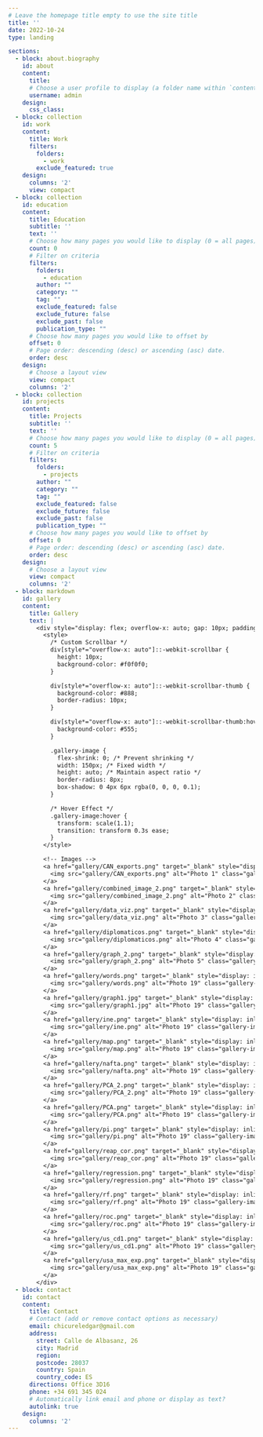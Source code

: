 ```yaml
---
# Leave the homepage title empty to use the site title
title: ''
date: 2022-10-24
type: landing

sections:
  - block: about.biography
    id: about
    content:
      title: 
      # Choose a user profile to display (a folder name within `content/authors/`)
      username: admin
    design:
      css_class: 
  - block: collection
    id: work
    content:
      title: Work
      filters:
        folders:
          - work
        exclude_featured: true
    design:
      columns: '2'
      view: compact
  - block: collection
    id: education
    content:
      title: Education
      subtitle: ''
      text: ''
      # Choose how many pages you would like to display (0 = all pages)
      count: 0
      # Filter on criteria
      filters:
        folders:
          - education
        author: ""
        category: ""
        tag: ""
        exclude_featured: false
        exclude_future: false
        exclude_past: false
        publication_type: ""
      # Choose how many pages you would like to offset by
      offset: 0
      # Page order: descending (desc) or ascending (asc) date.
      order: desc
    design:
      # Choose a layout view
      view: compact
      columns: '2'  
  - block: collection
    id: projects
    content:
      title: Projects
      subtitle: ''
      text: ''
      # Choose how many pages you would like to display (0 = all pages)
      count: 5
      # Filter on criteria
      filters:
        folders:
          - projects
        author: ""
        category: ""
        tag: ""
        exclude_featured: false
        exclude_future: false
        exclude_past: false
        publication_type: ""
      # Choose how many pages you would like to offset by
      offset: 0
      # Page order: descending (desc) or ascending (asc) date.
      order: desc
    design:
      # Choose a layout view
      view: compact
      columns: '2'
  - block: markdown
    id: gallery
    content:
      title: Gallery
      text: |
        <div style="display: flex; overflow-x: auto; gap: 10px; padding: 20px; scroll-behavior: smooth; max-width: 100%; white-space: nowrap; box-sizing: border-box;">
          <style>
            /* Custom Scrollbar */
            div[style*="overflow-x: auto"]::-webkit-scrollbar {
              height: 10px;
              background-color: #f0f0f0;
            }

            div[style*="overflow-x: auto"]::-webkit-scrollbar-thumb {
              background-color: #888;
              border-radius: 10px;
            }

            div[style*="overflow-x: auto"]::-webkit-scrollbar-thumb:hover {
              background-color: #555;
            }

            .gallery-image {
              flex-shrink: 0; /* Prevent shrinking */
              width: 150px; /* Fixed width */
              height: auto; /* Maintain aspect ratio */
              border-radius: 8px;
              box-shadow: 0 4px 6px rgba(0, 0, 0, 0.1);
            }

            /* Hover Effect */
            .gallery-image:hover {
              transform: scale(1.1);
              transition: transform 0.3s ease;
            }
          </style>

          <!-- Images -->
          <a href="gallery/CAN_exports.png" target="_blank" style="display: inline-block;">
            <img src="gallery/CAN_exports.png" alt="Photo 1" class="gallery-image" style="width: 150px; height: auto; border-radius: 8px; box-shadow: 0 4px 6px rgba(0, 0, 0, 0.1); flex-shrink: 0;">
          </a>
          <a href="gallery/combined_image_2.png" target="_blank" style="display: inline-block;">
            <img src="gallery/combined_image_2.png" alt="Photo 2" class="gallery-image" style="width: 150px; height: auto; border-radius: 8px; box-shadow: 0 4px 6px rgba(0, 0, 0, 0.1); flex-shrink: 0;">
          </a>
          <a href="gallery/data_viz.png" target="_blank" style="display: inline-block;">
            <img src="gallery/data_viz.png" alt="Photo 3" class="gallery-image" style="width: 150px; height: auto; border-radius: 8px; box-shadow: 0 4px 6px rgba(0, 0, 0, 0.1); flex-shrink: 0;">
          </a>
          <a href="gallery/diplomaticos.png" target="_blank" style="display: inline-block;">
            <img src="gallery/diplomaticos.png" alt="Photo 4" class="gallery-image" style="width: 150px; height: auto; border-radius: 8px; box-shadow: 0 4px 6px rgba(0, 0, 0, 0.1); flex-shrink: 0;">
          </a>
          <a href="gallery/graph_2.png" target="_blank" style="display: inline-block;">
            <img src="gallery/graph_2.png" alt="Photo 5" class="gallery-image" style="width: 150px; height: auto; border-radius: 8px; box-shadow: 0 4px 6px rgba(0, 0, 0, 0.1); flex-shrink: 0;">
          </a>
          <a href="gallery/words.png" target="_blank" style="display: inline-block;">
            <img src="gallery/words.png" alt="Photo 19" class="gallery-image" style="width: 150px; height: auto; border-radius: 8px; box-shadow: 0 4px 6px rgba(0, 0, 0, 0.1); flex-shrink: 0;">
          </a>
          <a href="gallery/graph1.jpg" target="_blank" style="display: inline-block;">
            <img src="gallery/graph1.jpg" alt="Photo 19" class="gallery-image" style="width: 150px; height: auto; border-radius: 8px; box-shadow: 0 4px 6px rgba(0, 0, 0, 0.1); flex-shrink: 0;">
          </a>
          <a href="gallery/ine.png" target="_blank" style="display: inline-block;">
            <img src="gallery/ine.png" alt="Photo 19" class="gallery-image" style="width: 150px; height: auto; border-radius: 8px; box-shadow: 0 4px 6px rgba(0, 0, 0, 0.1); flex-shrink: 0;">
          </a>
          <a href="gallery/map.png" target="_blank" style="display: inline-block;">
            <img src="gallery/map.png" alt="Photo 19" class="gallery-image" style="width: 150px; height: auto; border-radius: 8px; box-shadow: 0 4px 6px rgba(0, 0, 0, 0.1); flex-shrink: 0;">
          </a>
          <a href="gallery/nafta.png" target="_blank" style="display: inline-block;">
            <img src="gallery/nafta.png" alt="Photo 19" class="gallery-image" style="width: 150px; height: auto; border-radius: 8px; box-shadow: 0 4px 6px rgba(0, 0, 0, 0.1); flex-shrink: 0;">
          </a>
          <a href="gallery/PCA_2.png" target="_blank" style="display: inline-block;">
            <img src="gallery/PCA_2.png" alt="Photo 19" class="gallery-image" style="width: 150px; height: auto; border-radius: 8px; box-shadow: 0 4px 6px rgba(0, 0, 0, 0.1); flex-shrink: 0;">
          </a>
          <a href="gallery/PCA.png" target="_blank" style="display: inline-block;">
            <img src="gallery/PCA.png" alt="Photo 19" class="gallery-image" style="width: 150px; height: auto; border-radius: 8px; box-shadow: 0 4px 6px rgba(0, 0, 0, 0.1); flex-shrink: 0;">
          </a>
          <a href="gallery/pi.png" target="_blank" style="display: inline-block;">
            <img src="gallery/pi.png" alt="Photo 19" class="gallery-image" style="width: 150px; height: auto; border-radius: 8px; box-shadow: 0 4px 6px rgba(0, 0, 0, 0.1); flex-shrink: 0;">
          </a>
          <a href="gallery/reap_cor.png" target="_blank" style="display: inline-block;">
            <img src="gallery/reap_cor.png" alt="Photo 19" class="gallery-image" style="width: 150px; height: auto; border-radius: 8px; box-shadow: 0 4px 6px rgba(0, 0, 0, 0.1); flex-shrink: 0;">
          </a>
          <a href="gallery/regression.png" target="_blank" style="display: inline-block;">
            <img src="gallery/regression.png" alt="Photo 19" class="gallery-image" style="width: 150px; height: auto; border-radius: 8px; box-shadow: 0 4px 6px rgba(0, 0, 0, 0.1); flex-shrink: 0;">
          </a>
          <a href="gallery/rf.png" target="_blank" style="display: inline-block;">
            <img src="gallery/rf.png" alt="Photo 19" class="gallery-image" style="width: 150px; height: auto; border-radius: 8px; box-shadow: 0 4px 6px rgba(0, 0, 0, 0.1); flex-shrink: 0;">
          </a>
          <a href="gallery/roc.png" target="_blank" style="display: inline-block;">
            <img src="gallery/roc.png" alt="Photo 19" class="gallery-image" style="width: 150px; height: auto; border-radius: 8px; box-shadow: 0 4px 6px rgba(0, 0, 0, 0.1); flex-shrink: 0;">
          </a>
          <a href="gallery/us_cd1.png" target="_blank" style="display: inline-block;">
            <img src="gallery/us_cd1.png" alt="Photo 19" class="gallery-image" style="width: 150px; height: auto; border-radius: 8px; box-shadow: 0 4px 6px rgba(0, 0, 0, 0.1); flex-shrink: 0;">
          </a>
          <a href="gallery/usa_max_exp.png" target="_blank" style="display: inline-block;">
            <img src="gallery/usa_max_exp.png" alt="Photo 19" class="gallery-image" style="width: 150px; height: auto; border-radius: 8px; box-shadow: 0 4px 6px rgba(0, 0, 0, 0.1); flex-shrink: 0;">
          </a>
        </div>
  - block: contact
    id: contact
    content:
      title: Contact
      # Contact (add or remove contact options as necessary)
      email: chicureledgar@gmail.com
      address:
        street: Calle de Albasanz, 26
        city: Madrid
        region: 
        postcode: 28037
        country: Spain
        country_code: ES
      directions: Office 3D16
      phone: +34 691 345 024
      # Automatically link email and phone or display as text?
      autolink: true
    design:
      columns: '2'
---
```

